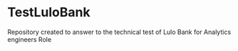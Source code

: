 # TestLuloBank
Repository created to answer to the technical test of Lulo Bank for Analytics engineers Role
